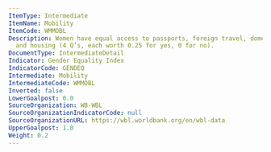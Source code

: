 ```yaml
---
ItemType: Intermediate
ItemName: Mobility
ItemCode: WMMOBL
Description: Women have equal access to passports, foreign travel, domestic travel,
  and housing (4 Q’s, each worth 0.25 for yes, 0 for no).
DocumentType: IntermediateDetail
Indicator: Gender Equality Index
IndicatorCode: GENDEQ
Intermediate: Mobility
IntermediateCode: WMMOBL
Inverted: false
LowerGoalpost: 0.0
SourceOrganization: WB-WBL
SourceOrganizationIndicatorCode: null
SourceOrganizationURL: https://wbl.worldbank.org/en/wbl-data
UpperGoalpost: 1.0
Weight: 0.2
---
```


